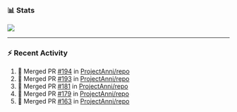 ### :bar_chart: Stats

<a href="#">
  <img align="center" src="https://github-readme-stats.vercel.app/api?username=tuzi3040&show_icons=true&theme=dark" />
</a>

---

### :zap: Recent Activity

<!--START_SECTION:activity-->
1. 🎉 Merged PR [#194](https://github.com/ProjectAnni/repo/pull/194) in [ProjectAnni/repo](https://github.com/ProjectAnni/repo)
2. 🎉 Merged PR [#193](https://github.com/ProjectAnni/repo/pull/193) in [ProjectAnni/repo](https://github.com/ProjectAnni/repo)
3. 🎉 Merged PR [#181](https://github.com/ProjectAnni/repo/pull/181) in [ProjectAnni/repo](https://github.com/ProjectAnni/repo)
4. 🎉 Merged PR [#179](https://github.com/ProjectAnni/repo/pull/179) in [ProjectAnni/repo](https://github.com/ProjectAnni/repo)
5. 🎉 Merged PR [#163](https://github.com/ProjectAnni/repo/pull/163) in [ProjectAnni/repo](https://github.com/ProjectAnni/repo)
<!--END_SECTION:activity-->
